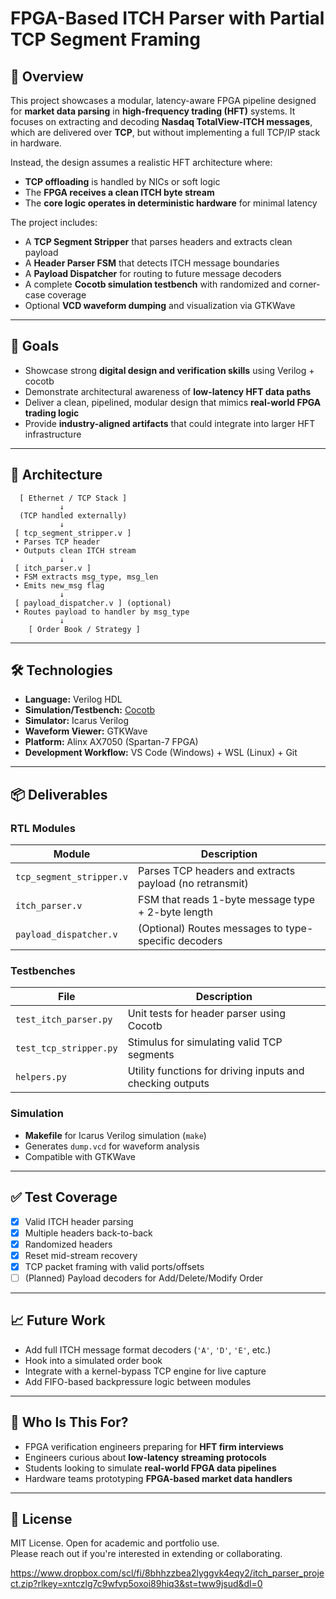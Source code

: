 # FPGA-Based ITCH Parser with Partial TCP Segment Framing

## 🧠 Overview

This project showcases a modular, latency-aware FPGA pipeline designed for **market data parsing** in **high-frequency trading (HFT)** systems. It focuses on extracting and decoding **Nasdaq TotalView-ITCH messages**, which are delivered over **TCP**, but without implementing a full TCP/IP stack in hardware.

Instead, the design assumes a realistic HFT architecture where:
- **TCP offloading** is handled by NICs or soft logic
- The **FPGA receives a clean ITCH byte stream**
- The **core logic operates in deterministic hardware** for minimal latency

The project includes:
- A **TCP Segment Stripper** that parses headers and extracts clean payload
- A **Header Parser FSM** that detects ITCH message boundaries
- A **Payload Dispatcher** for routing to future message decoders
- A complete **Cocotb simulation testbench** with randomized and corner-case coverage
- Optional **VCD waveform dumping** and visualization via GTKWave

---

## 🎯 Goals

- Showcase strong **digital design and verification skills** using Verilog + cocotb
- Demonstrate architectural awareness of **low-latency HFT data paths**
- Deliver a clean, pipelined, modular design that mimics **real-world FPGA trading logic**
- Provide **industry-aligned artifacts** that could integrate into larger HFT infrastructure

---

## 🧩 Architecture

      [ Ethernet / TCP Stack ]
               ↓
      (TCP handled externally)
               ↓
     [ tcp_segment_stripper.v ]
     • Parses TCP header
     • Outputs clean ITCH stream
               ↓
     [ itch_parser.v ]
     • FSM extracts msg_type, msg_len
     • Emits new_msg flag
               ↓
     [ payload_dispatcher.v ] (optional)
     • Routes payload to handler by msg_type
               ↓
        [ Order Book / Strategy ]

---

## 🛠️ Technologies

- **Language:** Verilog HDL
- **Simulation/Testbench:** [Cocotb](https://cocotb.readthedocs.io/)
- **Simulator:** Icarus Verilog
- **Waveform Viewer:** GTKWave
- **Platform:** Alinx AX7050 (Spartan-7 FPGA)
- **Development Workflow:** VS Code (Windows) + WSL (Linux) + Git

---

## 📦 Deliverables

### RTL Modules
| Module                    | Description                                              |
|---------------------------|----------------------------------------------------------|
| `tcp_segment_stripper.v`  | Parses TCP headers and extracts payload (no retransmit) |
| `itch_parser.v`           | FSM that reads 1-byte message type + 2-byte length      |
| `payload_dispatcher.v`    | (Optional) Routes messages to type-specific decoders    |

### Testbenches
| File                      | Description                                              |
|---------------------------|----------------------------------------------------------|
| `test_itch_parser.py`     | Unit tests for header parser using Cocotb               |
| `test_tcp_stripper.py`    | Stimulus for simulating valid TCP segments              |
| `helpers.py`              | Utility functions for driving inputs and checking outputs |

### Simulation
- **Makefile** for Icarus Verilog simulation (`make`)
- Generates `dump.vcd` for waveform analysis
- Compatible with GTKWave

---

## ✅ Test Coverage

- [x] Valid ITCH header parsing
- [x] Multiple headers back-to-back
- [x] Randomized headers
- [x] Reset mid-stream recovery
- [x] TCP packet framing with valid ports/offsets
- [ ] (Planned) Payload decoders for Add/Delete/Modify Order

---

## 📈 Future Work

- Add full ITCH message format decoders (`'A'`, `'D'`, `'E'`, etc.)
- Hook into a simulated order book
- Integrate with a kernel-bypass TCP engine for live capture
- Add FIFO-based backpressure logic between modules

---

## 🤝 Who Is This For?

- FPGA verification engineers preparing for **HFT firm interviews**
- Engineers curious about **low-latency streaming protocols**
- Students looking to simulate **real-world FPGA data pipelines**
- Hardware teams prototyping **FPGA-based market data handlers**

---

## 📄 License

MIT License. Open for academic and portfolio use.  
Please reach out if you're interested in extending or collaborating.

https://www.dropbox.com/scl/fi/8bhhzzbea2lyggvk4eqy2/itch_parser_project.zip?rlkey=xntczlg7c9wfvp5oxoi89hiq3&st=tww9jsud&dl=0
